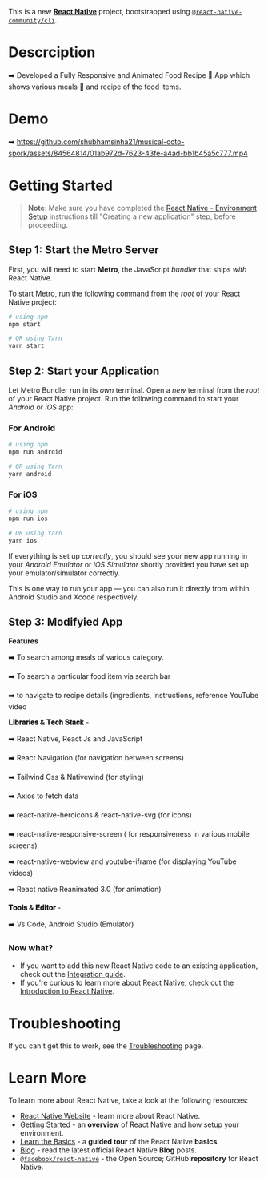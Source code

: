 This is a new [**React Native**](https://reactnative.dev) project, bootstrapped using [`@react-native-community/cli`](https://github.com/react-native-community/cli).

# Descrciption
➡️ Developed a Fully Responsive and Animated Food Recipe 🧾 App which shows various meals 🧇 and recipe of the food items.

# Demo

➡️ https://github.com/shubhamsinha21/musical-octo-spork/assets/84564814/01ab972d-7623-43fe-a4ad-bb1b45a5c777.mp4

# Getting Started

>**Note**: Make sure you have completed the [React Native - Environment Setup](https://reactnative.dev/docs/environment-setup) instructions till "Creating a new application" step, before proceeding.

## Step 1: Start the Metro Server

First, you will need to start **Metro**, the JavaScript _bundler_ that ships _with_ React Native.

To start Metro, run the following command from the _root_ of your React Native project:

```bash
# using npm
npm start

# OR using Yarn
yarn start
```

## Step 2: Start your Application

Let Metro Bundler run in its _own_ terminal. Open a _new_ terminal from the _root_ of your React Native project. Run the following command to start your _Android_ or _iOS_ app:

### For Android

```bash
# using npm
npm run android

# OR using Yarn
yarn android
```

### For iOS

```bash
# using npm
npm run ios

# OR using Yarn
yarn ios
```

If everything is set up _correctly_, you should see your new app running in your _Android Emulator_ or _iOS Simulator_ shortly provided you have set up your emulator/simulator correctly.

This is one way to run your app — you can also run it directly from within Android Studio and Xcode respectively.

## Step 3: Modifyied App

**Features**

➡️ To search among meals of various category. 

➡️ To search a particular food item via search bar

➡️ to navigate to recipe details (ingredients, instructions, reference YouTube video 

**𝐋𝐢𝐛𝐫𝐚𝐫𝐢𝐞𝐬 & 𝐓𝐞𝐜𝐡 𝐒𝐭𝐚𝐜𝐤** - 

➡️ React Native, React Js and JavaScript

➡️ React Navigation (for navigation between screens) 

➡️ Tailwind Css & Nativewind (for styling) 

➡️ Axios to fetch data 

➡️ react-native-heroicons & react-native-svg (for icons) 

➡️ react-native-responsive-screen ( for responsiveness in various mobile screens) 

➡️ react-native-webview and youtube-iframe (for displaying YouTube videos) 

➡️ React native Reanimated 3.0 (for animation) 

**𝐓𝐨𝐨𝐥𝐬 & 𝐄𝐝𝐢𝐭𝐨𝐫** -

➡️ Vs Code, Android Studio (Emulator)

### Now what?

- If you want to add this new React Native code to an existing application, check out the [Integration guide](https://reactnative.dev/docs/integration-with-existing-apps).
- If you're curious to learn more about React Native, check out the [Introduction to React Native](https://reactnative.dev/docs/getting-started).

# Troubleshooting

If you can't get this to work, see the [Troubleshooting](https://reactnative.dev/docs/troubleshooting) page.

# Learn More

To learn more about React Native, take a look at the following resources:

- [React Native Website](https://reactnative.dev) - learn more about React Native.
- [Getting Started](https://reactnative.dev/docs/environment-setup) - an **overview** of React Native and how setup your environment.
- [Learn the Basics](https://reactnative.dev/docs/getting-started) - a **guided tour** of the React Native **basics**.
- [Blog](https://reactnative.dev/blog) - read the latest official React Native **Blog** posts.
- [`@facebook/react-native`](https://github.com/facebook/react-native) - the Open Source; GitHub **repository** for React Native.
